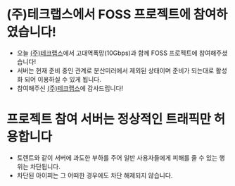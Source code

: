 # (주)테크랩스에서 FOSS 프로젝트에 참여하였습니다!
- 오늘 <a href="https://www.techlabs.co.kr/">(주)테크랩스</a>에서 고대역폭망(10Gbps)과 함께 FOSS 프로젝트에 참여해주셨습니다!
- 서버는 현재 준비 중인 관계로 분산미러에서 제외된 상태이며 준비가 되는대로 활성화 되어 이용하실 수 있게 됩니다.
- 참여해주신 <a href="https://www.techlabs.co.kr/">(주)테크랩스</a>에 감사드립니다!

# 프로젝트 참여 서버는 정상적인 트래픽만 허용합니다
- 토렌트와 같이 서버에 과도한 부하를 주어 일반 사용자들에게 피해를 줄 수 있는 행위는 차단됩니다.
- 차단된 아이피는 그 어떠한 경우에도 차단 해제되지 않습니다.
